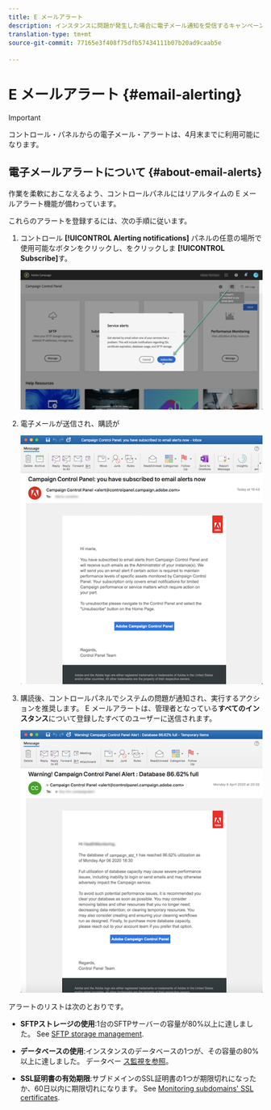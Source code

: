 ```yaml
---
title: E メールアラート
description: インスタンスに問題が発生した場合に電子メール通知を受信するキャンペーン
translation-type: tm+mt
source-git-commit: 77165e3f408f75dfb57434111b07b20ad9caab5e

---
```



# E メールアラート {#email-alerting}

>[!IMPORTANT]
>
>コントロール・パネルからの電子メール・アラートは、4月末までに利用可能になります。

## 電子メールアラートについて {#about-email-alerts}

作業を柔軟におこなえるよう、コントロールパネルにはリアルタイムの E メールアラート機能が備わっています。

これらのアラートを登録するには、次の手順に従います。

1. コントロール **[!UICONTROL Alerting notifications]** パネルの任意の場所で使用可能なボタンをクリックし、をクリックしま **[!UICONTROL Subscribe]**&#x200B;す。

   ![](assets/subscribing.png)

1. 電子メールが送信され、購読が

   ![](assets/email_subscription.png)

1. 購読後、コントロールパネルでシステムの問題が通知され、実行するアクションを推奨します。 E メールアラートは、管理者となっている&#x200B;**すべてのインスタンス**&#x200B;について登録したすべてのユーザーに送信されます。

   ![](assets/alert_sample.png)


アラートのリストは次のとおりです。

* **SFTPストレージの使用**:1台のSFTPサーバーの容量が80%以上に達しました。 See [SFTP storage management](../../sftp/using/sftp-storage-management.md).

* **データベースの使用**:インスタンスのデータベースの1つが、その容量の80%以上に達しました。 データベー [ス監視を参照](../../performance-monitoring/using/database-monitoring.md)。

* **SSL証明書の有効期限**:サブドメインのSSL証明書の1つが期限切れになったか、60日以内に期限切れになります。 See [Monitoring subdomains&#39; SSL certificates](../../subdomains-certificates/using/monitoring-ssl-certificates.md).

